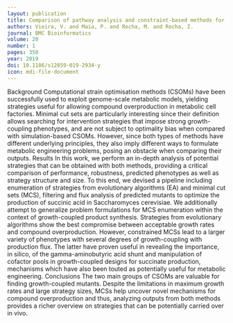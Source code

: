 ```yaml
---
layout: publication
title: Comparison of pathway analysis and constraint-based methods for cell factory design
authors: Vieira, V. and Maia, P. and Rocha, M. and Rocha, I.
journal: BMC Bioinformatics
volume: 20
number: 1
pages: 350
year: 2019
doi: 10.1186/s12859-019-2934-y
icon: mdi-file-document
---
```

Background
Computational strain optimisation methods (CSOMs) have been successfully used to exploit genome-scale metabolic models, yielding strategies useful for allowing compound overproduction in metabolic cell factories. Minimal cut sets are particularly interesting since their definition allows searching for intervention strategies that impose strong growth-coupling phenotypes, and are not subject to optimality bias when compared with simulation-based CSOMs. However, since both types of methods have different underlying principles, they also imply different ways to formulate metabolic engineering problems, posing an obstacle when comparing their outputs.
Results
In this work, we perform an in-depth analysis of potential strategies that can be obtained with both methods, providing a critical comparison of performance, robustness, predicted phenotypes as well as strategy structure and size. To this end, we devised a pipeline including enumeration of strategies from evolutionary algorithms (EA) and minimal cut sets (MCS), filtering and flux analysis of predicted mutants to optimize the production of succinic acid in Saccharomyces cerevisiae. We additionally attempt to generalize problem formulations for MCS enumeration within the context of growth-coupled product synthesis. Strategies from evolutionary algorithms show the best compromise between acceptable growth rates and compound overproduction. However, constrained MCSs lead to a larger variety of phenotypes with several degrees of growth-coupling with production flux. The latter have proven useful in revealing the importance, in silico, of the gamma-aminobutyric acid shunt and manipulation of cofactor pools in growth-coupled designs for succinate production, mechanisms which have also been touted as potentially useful for metabolic engineering.
Conclusions
The two main groups of CSOMs are valuable for finding growth-coupled mutants. Despite the limitations in maximum growth rates and large strategy sizes, MCSs help uncover novel mechanisms for compound overproduction and thus, analyzing outputs from both methods provides a richer overview on strategies that can be potentially carried over in vivo.